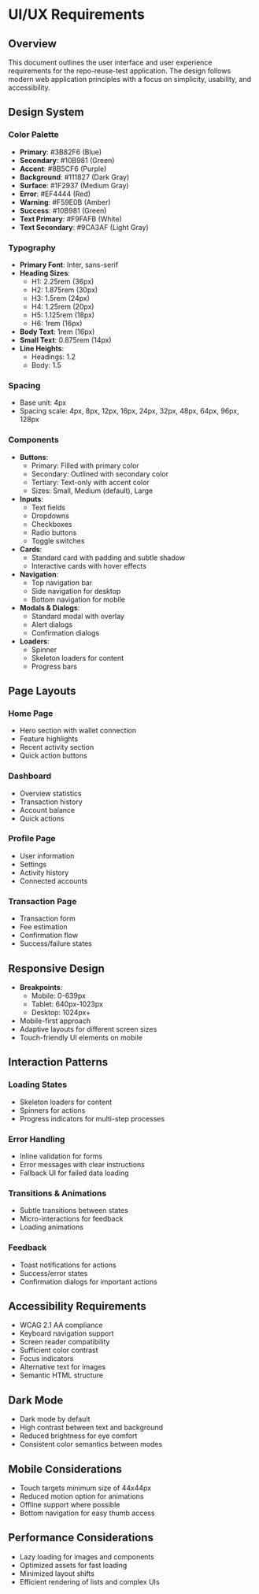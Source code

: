 # UI/UX Requirements

## Overview
This document outlines the user interface and user experience requirements for the repo-reuse-test application. The design follows modern web application principles with a focus on simplicity, usability, and accessibility.

## Design System

### Color Palette
- **Primary**: #3B82F6 (Blue)
- **Secondary**: #10B981 (Green)
- **Accent**: #8B5CF6 (Purple)
- **Background**: #111827 (Dark Gray)
- **Surface**: #1F2937 (Medium Gray)
- **Error**: #EF4444 (Red)
- **Warning**: #F59E0B (Amber)
- **Success**: #10B981 (Green)
- **Text Primary**: #F9FAFB (White)
- **Text Secondary**: #9CA3AF (Light Gray)

### Typography
- **Primary Font**: Inter, sans-serif
- **Heading Sizes**:
  - H1: 2.25rem (36px)
  - H2: 1.875rem (30px)
  - H3: 1.5rem (24px)
  - H4: 1.25rem (20px)
  - H5: 1.125rem (18px)
  - H6: 1rem (16px)
- **Body Text**: 1rem (16px)
- **Small Text**: 0.875rem (14px)
- **Line Heights**:
  - Headings: 1.2
  - Body: 1.5

### Spacing
- Base unit: 4px
- Spacing scale: 4px, 8px, 12px, 16px, 24px, 32px, 48px, 64px, 96px, 128px

### Components
- **Buttons**:
  - Primary: Filled with primary color
  - Secondary: Outlined with secondary color
  - Tertiary: Text-only with accent color
  - Sizes: Small, Medium (default), Large
- **Inputs**:
  - Text fields
  - Dropdowns
  - Checkboxes
  - Radio buttons
  - Toggle switches
- **Cards**:
  - Standard card with padding and subtle shadow
  - Interactive cards with hover effects
- **Navigation**:
  - Top navigation bar
  - Side navigation for desktop
  - Bottom navigation for mobile
- **Modals & Dialogs**:
  - Standard modal with overlay
  - Alert dialogs
  - Confirmation dialogs
- **Loaders**:
  - Spinner
  - Skeleton loaders for content
  - Progress bars

## Page Layouts

### Home Page
- Hero section with wallet connection
- Feature highlights
- Recent activity section
- Quick action buttons

### Dashboard
- Overview statistics
- Transaction history
- Account balance
- Quick actions

### Profile Page
- User information
- Settings
- Activity history
- Connected accounts

### Transaction Page
- Transaction form
- Fee estimation
- Confirmation flow
- Success/failure states

## Responsive Design
- **Breakpoints**:
  - Mobile: 0-639px
  - Tablet: 640px-1023px
  - Desktop: 1024px+
- Mobile-first approach
- Adaptive layouts for different screen sizes
- Touch-friendly UI elements on mobile

## Interaction Patterns

### Loading States
- Skeleton loaders for content
- Spinners for actions
- Progress indicators for multi-step processes

### Error Handling
- Inline validation for forms
- Error messages with clear instructions
- Fallback UI for failed data loading

### Transitions & Animations
- Subtle transitions between states
- Micro-interactions for feedback
- Loading animations

### Feedback
- Toast notifications for actions
- Success/error states
- Confirmation dialogs for important actions

## Accessibility Requirements
- WCAG 2.1 AA compliance
- Keyboard navigation support
- Screen reader compatibility
- Sufficient color contrast
- Focus indicators
- Alternative text for images
- Semantic HTML structure

## Dark Mode
- Dark mode by default
- High contrast between text and background
- Reduced brightness for eye comfort
- Consistent color semantics between modes

## Mobile Considerations
- Touch targets minimum size of 44x44px
- Reduced motion option for animations
- Offline support where possible
- Bottom navigation for easy thumb access

## Performance Considerations
- Lazy loading for images and components
- Optimized assets for fast loading
- Minimized layout shifts
- Efficient rendering of lists and complex UIs

